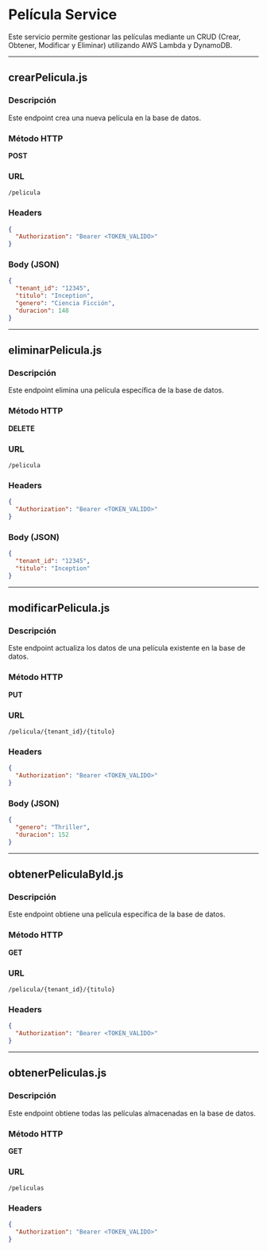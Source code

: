 # Película Service

Este servicio permite gestionar las películas mediante un CRUD (Crear, Obtener, Modificar y Eliminar) utilizando AWS Lambda y DynamoDB.

---

## **crearPelicula.js**

### Descripción
Este endpoint crea una nueva película en la base de datos.

### Método HTTP
**POST**

### URL
```
/pelicula
```

### Headers
```json
{
  "Authorization": "Bearer <TOKEN_VALIDO>"
}
```

### Body (JSON)
```json
{
  "tenant_id": "12345",
  "titulo": "Inception",
  "genero": "Ciencia Ficción",
  "duracion": 148
}
```

---

## **eliminarPelicula.js**

### Descripción
Este endpoint elimina una película específica de la base de datos.

### Método HTTP
**DELETE**

### URL
```
/pelicula
```

### Headers
```json
{
  "Authorization": "Bearer <TOKEN_VALIDO>"
}
```

### Body (JSON)
```json
{
  "tenant_id": "12345",
  "titulo": "Inception"
}
```

---

## **modificarPelicula.js**

### Descripción
Este endpoint actualiza los datos de una película existente en la base de datos.

### Método HTTP
**PUT**

### URL
```
/pelicula/{tenant_id}/{titulo}
```

### Headers
```json
{
  "Authorization": "Bearer <TOKEN_VALIDO>"
}
```

### Body (JSON)
```json
{
  "genero": "Thriller",
  "duracion": 152
}
```

---

## **obtenerPeliculaById.js**

### Descripción
Este endpoint obtiene una película específica de la base de datos.

### Método HTTP
**GET**

### URL
```
/pelicula/{tenant_id}/{titulo}
```

### Headers
```json
{
  "Authorization": "Bearer <TOKEN_VALIDO>"
}
```

---

## **obtenerPeliculas.js**

### Descripción
Este endpoint obtiene todas las películas almacenadas en la base de datos.

### Método HTTP
**GET**

### URL
```
/peliculas
```

### Headers
```json
{
  "Authorization": "Bearer <TOKEN_VALIDO>"
}
```
